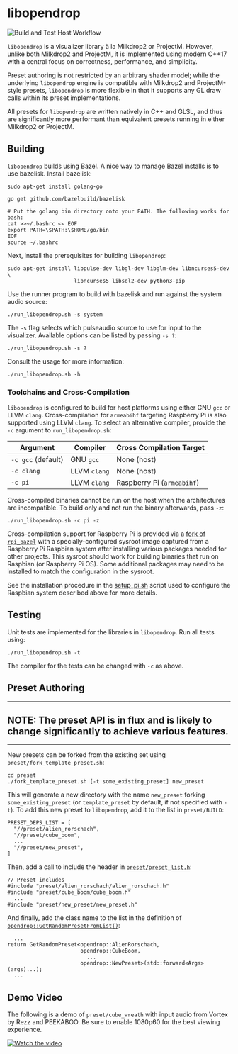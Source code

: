 # libopendrop

![Build and Test Host Workflow](https://github.com/fughilli/libopendrop/actions/workflows/build_and_test.yaml/badge.svg)

`libopendrop` is a visualizer library à la Milkdrop2 or ProjectM. However,
unlike both Milkdrop2 and ProjectM, it is implemented using modern C++17 with a
central focus on correctness, performance, and simplicity.

Preset authoring is not restricted by an arbitrary shader model; while the
underlying `libopendrop` engine is compatible with Milkdrop2 and ProjectM-style
presets, `libopendrop` is more flexible in that it supports any GL draw calls
within its preset implementations.

All presets for `libopendrop` are written natively in C++ and GLSL, and thus are
significantly more performant than equivalent presets running in either
Milkdrop2 or ProjectM.

## Building

`libopendrop` builds using Bazel. A nice way to manage Bazel installs is to use
bazelisk. Install bazelisk:

```
sudo apt-get install golang-go

go get github.com/bazelbuild/bazelisk

# Put the golang bin directory onto your PATH. The following works for bash:
cat >>~/.bashrc << EOF
export PATH=\$PATH:\$HOME/go/bin
EOF
source ~/.bashrc
```

Next, install the prerequisites for building `libopendrop`:

```
sudo apt-get install libpulse-dev libgl-dev libglm-dev libncurses5-dev \
                     libncurses5 libsdl2-dev python3-pip
```

Use the runner program to build with bazelisk and run against the system audio
source:

```
./run_libopendrop.sh -s system
```

The `-s` flag selects which pulseaudio source to use for input to the
visualizer. Available options can be listed by passing `-s ?`:

```
./run_libopendrop.sh -s ?
```

Consult the usage for more information:

```
./run_libopendrop.sh -h
```

### Toolchains and Cross-Compilation

`libopendrop` is configured to build for host platforms using either GNU `gcc`
or LLVM `clang`. Cross-compilation for `armeabihf` targeting Raspberry Pi is
also supported using LLVM `clang`. To select an alternative compiler, provide
the `-c` argument to `run_libopendrop.sh`:

| Argument           | Compiler     | Cross Compilation Target   |
| ------------------ | ------------ | -------------------------- |
| `-c gcc` (default) | GNU `gcc`    | None (host)                |
| `-c clang`         | LLVM `clang` | None (host)                |
| `-c pi`            | LLVM `clang` | Raspberry Pi (`armeabihf`) |

Cross-compiled binaries cannot be run on the host when the architectures are
incompatible. To build only and not run the binary afterwards, pass `-z`:

```
./run_libopendrop.sh -c pi -z
```

Cross-compilation support for Raspberry Pi is provided via a
[fork of `rpi_bazel`](https://github.com/fughilli/rpi_bazel) with a
specially-configured sysroot image captured from a Raspberry Pi Raspbian system
after installing various packages needed for other projects. This sysroot should
work for building binaries that run on Raspbian (or Raspberry Pi OS). Some
additional packages may need to be installed to match the configuration in the
sysroot.

See the installation procedure in the
[setup_pi.sh](https://github.com/fughilli/LedSuitDisplayDriver/blob/f822bf56303b67786c26f9b5d371c053456c1a00/remote_scripts/setup_pi.sh#L12)
script used to configure the Raspbian system described above for more details.

## Testing

Unit tests are implemented for the libraries in `libopendrop`. Run all tests
using:

```
./run_libopendrop.sh -t
```

The compiler for the tests can be changed with `-c` as above.

## Preset Authoring

---

## **NOTE:** The preset API is in flux and is likely to change significantly to achieve various features.

---

New presets can be forked from the existing set using
`preset/fork_template_preset.sh`:

```
cd preset
./fork_template_preset.sh [-t some_existing_preset] new_preset
```

This will generate a new directory with the name `new_preset` forking
`some_existing_preset` (or `template_preset` by default, if not specified with
`-t`). To add this new preset to `libopendrop`, add it to the list in
`preset/BUILD`:

```
PRESET_DEPS_LIST = [
  "//preset/alien_rorschach",
  "//preset/cube_boom",
  ...
  "//preset/new_preset",
]
```

Then, add a call to include the header in
[`preset/preset_list.h`](https://github.com/fughilli/libopendrop/blob/master/preset/preset_list.h):

```
// Preset includes
#include "preset/alien_rorschach/alien_rorschach.h"
#include "preset/cube_boom/cube_boom.h"
  ...
#include "preset/new_preset/new_preset.h"
```

And finally, add the class name to the list in the definition of
[`opendrop::GetRandomPresetFromList()`](https://github.com/fughilli/libopendrop/blob/49da612aaac05effe8e05ae9db5a1e2116e4bbf9/preset/preset_list.h#L94-L104):

```
  ...
return GetRandomPreset<opendrop::AlienRorschach,
                       opendrop::CubeBoom,
                         ...
                       opendrop::NewPreset>(std::forward<Args>(args)...);
  ...
```

## Demo Video

The following is a demo of `preset/cube_wreath` with input audio from Vortex by
Rezz and PEEKABOO. Be sure to enable 1080p60 for the best viewing experience.

[![Watch the video](https://img.youtube.com/vi/9EKmqaFf8c4/0.jpg)](https://www.youtube.com/watch?v=9EKmqaFf8c4)
